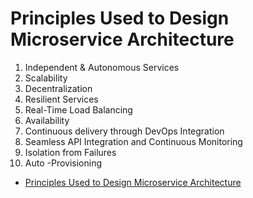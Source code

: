# Principles Used to Design Microservice Architecture

1. Independent & Autonomous Services
2. Scalability
3. Decentralization
4. Resilient Services
5. Real-Time Load Balancing
6. Availability
7. Continuous delivery through DevOps Integration
8. Seamless API Integration and Continuous Monitoring
9. Isolation from Failures
10. Auto -Provisioning

* [Principles Used to Design Microservice Architecture](https://www.edureka.co/blog/microservices-design-patterns#DesignPatternsofMicroservices)
